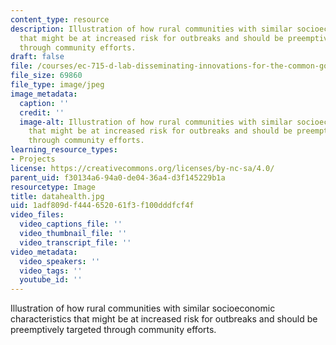 ```yaml
---
content_type: resource
description: Illustration of how rural communities with similar socioeconomic characteristics
  that might be at increased risk for outbreaks and should be preemptively targeted
  through community efforts.
draft: false
file: /courses/ec-715-d-lab-disseminating-innovations-for-the-common-good-spring-2007/1adf809df444652061f3f100dddfcf4f_datahealth.jpg
file_size: 69860
file_type: image/jpeg
image_metadata:
  caption: ''
  credit: ''
  image-alt: Illustration of how rural communities with similar socioeconomic characteristics
    that might be at increased risk for outbreaks and should be preemptively targeted
    through community efforts.
learning_resource_types:
- Projects
license: https://creativecommons.org/licenses/by-nc-sa/4.0/
parent_uid: f30134a6-94a0-de04-36a4-d3f145229b1a
resourcetype: Image
title: datahealth.jpg
uid: 1adf809d-f444-6520-61f3-f100dddfcf4f
video_files:
  video_captions_file: ''
  video_thumbnail_file: ''
  video_transcript_file: ''
video_metadata:
  video_speakers: ''
  video_tags: ''
  youtube_id: ''
---
```

Illustration of how rural communities with similar socioeconomic characteristics that might be at increased risk for outbreaks and should be preemptively targeted through community efforts.